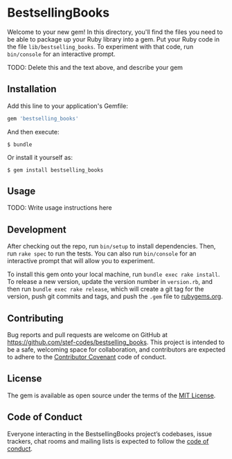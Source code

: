 # BestsellingBooks

Welcome to your new gem! In this directory, you'll find the files you need to be able to package up your Ruby library into a gem. Put your Ruby code in the file `lib/bestselling_books`. To experiment with that code, run `bin/console` for an interactive prompt.

TODO: Delete this and the text above, and describe your gem

## Installation

Add this line to your application's Gemfile:

```ruby
gem 'bestselling_books'
```

And then execute:

    $ bundle

Or install it yourself as:

    $ gem install bestselling_books

## Usage

TODO: Write usage instructions here

## Development

After checking out the repo, run `bin/setup` to install dependencies. Then, run `rake spec` to run the tests. You can also run `bin/console` for an interactive prompt that will allow you to experiment.

To install this gem onto your local machine, run `bundle exec rake install`. To release a new version, update the version number in `version.rb`, and then run `bundle exec rake release`, which will create a git tag for the version, push git commits and tags, and push the `.gem` file to [rubygems.org](https://rubygems.org).

## Contributing

Bug reports and pull requests are welcome on GitHub at https://github.com/stef-codes/bestselling_books. This project is intended to be a safe, welcoming space for collaboration, and contributors are expected to adhere to the [Contributor Covenant](http://contributor-covenant.org) code of conduct.

## License

The gem is available as open source under the terms of the [MIT License](https://opensource.org/licenses/MIT).

## Code of Conduct

Everyone interacting in the BestsellingBooks project’s codebases, issue trackers, chat rooms and mailing lists is expected to follow the [code of conduct](https://github.com/stef-codes/bestselling_books/blob/master/CODE_OF_CONDUCT.md).
